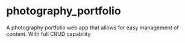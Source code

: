 # photography_portfolio
A photography portfolio web app that allows for easy management of content. With full CRUD capability
